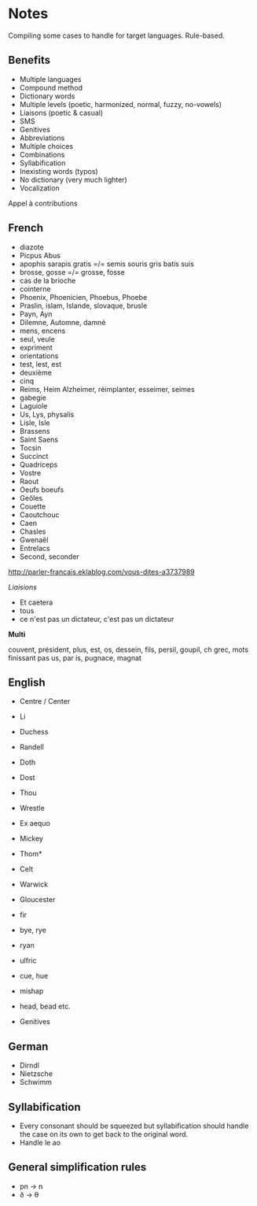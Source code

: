 # Notes

Compiling some cases to handle for target languages. Rule-based.

## Benefits

* Multiple languages
* Compound method
* Dictionary words
* Multiple levels (poetic, harmonized, normal, fuzzy, no-vowels)
* Liaisons (poetic & casual)
* SMS
* Genitives
* Abbreviations
* Multiple choices
* Combinations
* Syllabification
* Inexisting words (typos)
* No dictionary (very much lighter)
* Vocalization

Appel à contributions

## French

* diazote
* Picpus Abus
* apophis sarapis gratis =/= semis souris gris batis suis
* brosse, gosse =/= grosse, fosse
* cas de la brioche
* cointerne
* Phoenix, Phoenicien, Phoebus, Phoebe
* Praslin, islam, Islande, slovaque, brusle
* Payn, Ayn
* Dilemne, Automne, damné
* mens, encens
* seul, veule
* expriment
* orientations
* test, lest, est
* deuxième
* cinq
* Reims, Heim Alzheimer, réimplanter, esseimer, seimes
* gabegie
* Laguiole
* Us, Lys, physalis
* Lisle, Isle
* Brassens
* Saint Saens
* Tocsin
* Succinct
* Quadriceps
* Vostre
* Raout
* Oeufs boeufs
* Geôles
* Couette
* Caoutchouc
* Caen
* Chasles
* Gwenaël
* Entrelacs
* Second, seconder

http://parler-francais.eklablog.com/vous-dites-a3737989

*Liaisions*

* Et caetera
* tous
* ce n'est pas un dictateur, c'est pas un dictateur

**Multi**

couvent, président, plus, est, os, dessein, fils, persil, goupil, ch grec, mots finissant pas us, par is, pugnace, magnat

## English

* Centre / Center
* Li
* Duchess
* Randell
* Doth
* Dost
* Thou
* Wrestle
* Ex aequo
* Mickey
* Thom*
* Celt
* Warwick
* Gloucester
* fir
* bye, rye
* ryan
* ulfric
* cue, hue
* mishap
* head, bead etc.

* Genitives

## German

* Dirndl
* Nietzsche
* Schwimm

## Syllabification

* Every consonant should be squeezed but syllabification should handle the case on its own to get back to the original word.
* Handle le ao

## General simplification rules

* pn -> n
* ð -> θ
